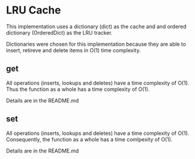 # LRU Cache

This implementation uses a dictionary (dict) as the cache and and ordered dictionary (OrderedDict) as the LRU tracker. 

Dictionaries were chosen for this implementation because they are able to insert, retireve and delete items in O(1) time complexity.

## get

All operations (inserts, lookups and deletes) have a time complexity of O(1). Thus the function as a whole has a time complexity of O(1).

Details are in the README.md

## set

All operations (inserts, lookups and deletes) have a time complexity of O(1). Consequently, the function as a whole has a time comlpexity of O(1).

Details are in the README.md